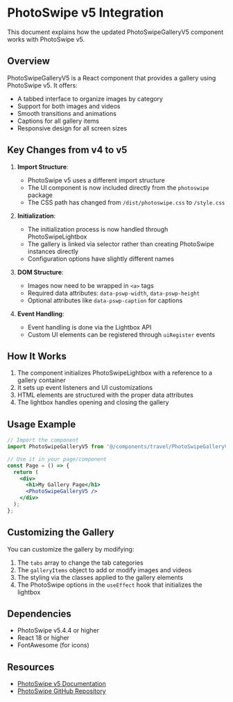 # PhotoSwipe v5 Integration

This document explains how the updated PhotoSwipeGalleryV5 component works with PhotoSwipe v5.

## Overview

PhotoSwipeGalleryV5 is a React component that provides a gallery using PhotoSwipe v5. It offers:

- A tabbed interface to organize images by category
- Support for both images and videos
- Smooth transitions and animations
- Captions for all gallery items
- Responsive design for all screen sizes

## Key Changes from v4 to v5

1. **Import Structure**:
   - PhotoSwipe v5 uses a different import structure 
   - The UI component is now included directly from the `photoswipe` package
   - The CSS path has changed from `/dist/photoswipe.css` to `/style.css`

2. **Initialization**:
   - The initialization process is now handled through PhotoSwipeLightbox
   - The gallery is linked via selector rather than creating PhotoSwipe instances directly
   - Configuration options have slightly different names

3. **DOM Structure**:
   - Images now need to be wrapped in `<a>` tags
   - Required data attributes: `data-pswp-width`, `data-pswp-height`
   - Optional attributes like `data-pswp-caption` for captions

4. **Event Handling**:
   - Event handling is done via the Lightbox API
   - Custom UI elements can be registered through `uiRegister` events

## How It Works

1. The component initializes PhotoSwipeLightbox with a reference to a gallery container
2. It sets up event listeners and UI customizations
3. HTML elements are structured with the proper data attributes
4. The lightbox handles opening and closing the gallery

## Usage Example

```jsx
// Import the component
import PhotoSwipeGalleryV5 from '@/components/travel/PhotoSwipeGalleryV5';

// Use it in your page/component
const Page = () => {
  return (
    <div>
      <h1>My Gallery Page</h1>
      <PhotoSwipeGalleryV5 />
    </div>
  );
};
```

## Customizing the Gallery

You can customize the gallery by modifying:

1. The `tabs` array to change the tab categories
2. The `galleryItems` object to add or modify images and videos
3. The styling via the classes applied to the gallery elements
4. The PhotoSwipe options in the `useEffect` hook that initializes the lightbox

## Dependencies

- PhotoSwipe v5.4.4 or higher
- React 18 or higher
- FontAwesome (for icons)

## Resources

- [PhotoSwipe v5 Documentation](https://photoswipe.com/)
- [PhotoSwipe GitHub Repository](https://github.com/dimsemenov/PhotoSwipe)